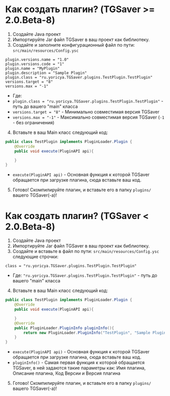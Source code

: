 # Как создать плагин? (TGSaver >= 2.0.Beta-8)
1) Создайте Java проект
2) Импортируйте Jar файл TGSaver в ваш проект как библиотеку.
3) Создайте и заполните конфигурационный файл по пути: ```src/main/resources/Config.ysc```
```yscript
plugin.versions.name = "1.0"
plugin.versions.code = "1"
plugin.name = "MyPlugin"
plugin.description = "Sample Plugin"
plugin.class = "ru.yoricya.TGSaver.plugins.TestPlugin.TestPlugin"
versions.target = "8"
versions.max = "-1"
```
* Где:
* `plugin.class = "ru.yoricya.TGSaver.plugins.TestPlugin.TestPlugin"` - путь до вашего  "main" класса
* `versions.target = "8"` - Минимально совместимая версия TGSaver
* `versions.max = "-1"` - Максимально совместимая версия TGSaver (`-1` - без ограничения)

4) Вставьте в ваш Main класс следующий код:
```java
public class TestPlugin implements PluginLoader.Plugin {
    @Override
    public void execute(PluginAPI api){

    }
}
```
* `execute(PluginAPI api)` - Основная функция к которой TGSaver обращается при загрузке плагина, сюда вставьте ваш код.
5) Готово! Скомпилируйте плагин, и вставьте его в папку `plugins/` вашего TGSaver(-a)!

# Как создать плагин? (TGSaver < 2.0.Beta-8)
1) Создайте Java проект
2) Импортируйте Jar файл TGSaver в ваш проект как библиотеку.
3) Создайте и вставьте в файл по пути: ```src/main/resources/Config.ysc``` следующие строчки:
```yscript
class = "ru.yoricya.TGSaver.plugins.TestPlugin.TestPlugin"
```
* Где: `"ru.yoricya.TGSaver.plugins.TestPlugin.TestPlugin"` - путь до вашего  "main" класса

4) Вставьте в ваш Main класс следующий код:
```java
public class TestPlugin implements PluginLoader.Plugin {
    @Override
    public void execute(PluginAPI api){

    }
    @Override
    public PluginLoader.PluginInfo pluginInfo(){
        return new PluginLoader.PluginInfo("TestPlugin", "Sample Plugin", 1, "Version 1.0");
    }
}
```
* `execute(PluginAPI api)` - Основная функция к которой TGSaver обращается при загрузке плагина, сюда вставьте ваш код.
* `pluginInfo()` - Самая первая функция к которой обращается TGSaver, в ней задаются такие параметры как: Имя плагина, Описание плагина, Код Версии и Версия плагина
5) Готово! Скомпилируйте плагин, и вставьте его в папку `plugins/` вашего TGSaver(-a)!
